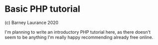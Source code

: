 # Basic PHP tutorial

(c) Barney Laurance 2020

I'm planning to write an introductory PHP tutorial here, as there doesn't seem to be anything I'm really happy
recommending already free online.